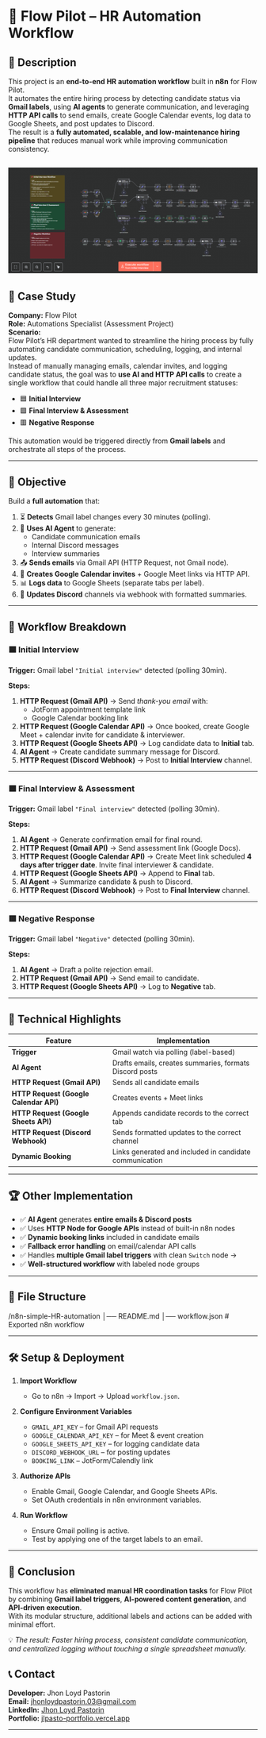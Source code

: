 # 🚀 Flow Pilot – HR Automation Workflow

## 📝 Description
This project is an **end-to-end HR automation workflow** built in **n8n** for Flow Pilot.  
It automates the entire hiring process by detecting candidate status via **Gmail labels**, using **AI agents** to generate communication, and leveraging **HTTP API calls** to send emails, create Google Calendar events, log data to Google Sheets, and post updates to Discord.  
The result is a **fully automated, scalable, and low-maintenance hiring pipeline** that reduces manual work while improving communication consistency.

![Preview Screenshot](workflow.png)
---

## 📖 Case Study

**Company:** Flow Pilot  
**Role:** Automations Specialist (Assessment Project)  
**Scenario:**  
Flow Pilot’s HR department wanted to streamline the hiring process by fully automating candidate communication, scheduling, logging, and internal updates.  
Instead of manually managing emails, calendar invites, and logging candidate status, the goal was to **use AI and HTTP API calls** to create a single workflow that could handle all three major recruitment statuses:

- 🟦 **Initial Interview**  
- 🟩 **Final Interview & Assessment**  
- 🟥 **Negative Response**  

This automation would be triggered directly from **Gmail labels** and orchestrate all steps of the process.

---

## 🎯 Objective

Build a **full automation** that:

1. ⏳ **Detects** Gmail label changes every 30 minutes (polling).  
2. 🧠 **Uses AI Agent** to generate:
   - Candidate communication emails
   - Internal Discord messages
   - Interview summaries
3. 📤 **Sends emails** via Gmail API (HTTP Request, not Gmail node).  
4. 📅 **Creates Google Calendar invites** + Google Meet links via HTTP API.  
5. 📊 **Logs data** to Google Sheets (separate tabs per label).  
6. 💬 **Updates Discord** channels via webhook with formatted summaries.

---

## 🧠 Workflow Breakdown

### 🟦 Initial Interview
**Trigger:** Gmail label `"Initial interview"` detected (polling 30min).  

**Steps:**
1. **HTTP Request (Gmail API)** → Send *thank-you email* with:
   - JotForm appointment template link  
   - Google Calendar booking link  
2. **HTTP Request (Google Calendar API)** → Once booked, create Google Meet + calendar invite for candidate & interviewer.  
3. **HTTP Request (Google Sheets API)** → Log candidate data to **Initial** tab.  
4. **AI Agent** → Create candidate summary message for Discord.  
5. **HTTP Request (Discord Webhook)** → Post to **Initial Interview** channel.

---

### 🟩 Final Interview & Assessment
**Trigger:** Gmail label `"Final interview"` detected (polling 30min).  

**Steps:**
1. **AI Agent** → Generate confirmation email for final round.  
2. **HTTP Request (Gmail API)** → Send assessment link (Google Docs).  
3. **HTTP Request (Google Calendar API)** → Create Meet link scheduled **4 days after trigger date**. Invite final interviewer & candidate.  
4. **HTTP Request (Google Sheets API)** → Append to **Final** tab.  
5. **AI Agent** → Summarize candidate & push to Discord.  
6. **HTTP Request (Discord Webhook)** → Post to **Final Interview** channel.

---

### 🟥 Negative Response
**Trigger:** Gmail label `"Negative"` detected (polling 30min).  

**Steps:**
1. **AI Agent** → Draft a polite rejection email.  
2. **HTTP Request (Gmail API)** → Send email to candidate.  
3. **HTTP Request (Google Sheets API)** → Log to **Negative** tab.

---

## 🔧 Technical Highlights

| Feature | Implementation |
|---------|----------------|
| **Trigger** | Gmail watch via polling (label-based) |
| **AI Agent** | Drafts emails, creates summaries, formats Discord posts |
| **HTTP Request (Gmail API)** | Sends all candidate emails |
| **HTTP Request (Google Calendar API)** | Creates events + Meet links |
| **HTTP Request (Google Sheets API)** | Appends candidate records to the correct tab |
| **HTTP Request (Discord Webhook)** | Sends formatted updates to the correct channel |
| **Dynamic Booking** | Links generated and included in candidate communication |

---

## 🏆 Other Implementation

- ✅ **AI Agent** generates **entire emails & Discord posts** 
- ✅ Uses **HTTP Node for Google APIs** instead of built-in n8n nodes 
- ✅ **Dynamic booking links** included in candidate emails
- ✅ **Fallback error handling** on email/calendar API calls 
- ✅ Handles **multiple Gmail label triggers** with clean `Switch` node → 
- ✅ **Well-structured workflow** with labeled node groups 

---

## 📂 File Structure
/n8n-simple-HR-automation
│── README.md
│── workflow.json # Exported n8n workflow


---

## 🛠 Setup & Deployment

1. **Import Workflow**  
   - Go to n8n → Import → Upload `workflow.json`.

2. **Configure Environment Variables**  
   - `GMAIL_API_KEY` – for Gmail API requests  
   - `GOOGLE_CALENDAR_API_KEY` – for Meet & event creation  
   - `GOOGLE_SHEETS_API_KEY` – for logging candidate data  
   - `DISCORD_WEBHOOK_URL` – for posting updates  
   - `BOOKING_LINK` – JotForm/Calendly link  

3. **Authorize APIs**  
   - Enable Gmail, Google Calendar, and Google Sheets APIs.  
   - Set OAuth credentials in n8n environment variables.

4. **Run Workflow**  
   - Ensure Gmail polling is active.  
   - Test by applying one of the target labels to an email.

---

## 📌 Conclusion

This workflow has **eliminated manual HR coordination tasks** for Flow Pilot by combining **Gmail label triggers**, **AI-powered content generation**, and **API-driven execution**.  
With its modular structure, additional labels and actions can be added with minimal effort.  

💡 *The result: Faster hiring process, consistent candidate communication, and centralized logging without touching a single spreadsheet manually.*

## 📞 Contact
**Developer:** Jhon Loyd Pastorin  
**Email:** [jhonloydpastorin.03@gmail.com](mailto:jhonloydpastorin.03@gmail.com)  
**LinkedIn:** [Jhon Loyd Pastorin](www.linkedin.com/in/jhon-loyd-pastorin-a84000107)  
**Portfolio:** [jlpasto-portfolio.vercel.app](https://jlpasto-portfolio.vercel.app)  

---

